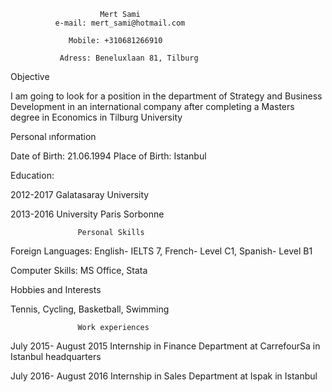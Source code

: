                         Mert Sami
              e-mail: mert_sami@hotmail.com

                 Mobile: +310681266910

               Adress: Beneluxlaan 81, Tilburg
            
            
Objective

I am going to look for a position in the department of Strategy and Business Development in an international company after completing a Masters degree in Economics in Tilburg University    


Personal ınformation

Date of Birth: 21.06.1994
Place of Birth: Istanbul


Education:

2012-2017 Galatasaray University

2013-2016 University Paris Sorbonne

                   Personal Skills
                
Foreign Languages: English- IELTS 7,
                   French- Level C1,
                   Spanish- Level B1
                   
Computer Skills:  MS Office,
                   Stata
                   
Hobbies and Interests                   

Tennis, Cycling, Basketball, Swimming

                    
                   Work experiences
                    
July 2015- August 2015 
Internship in Finance Department at CarrefourSa in Istanbul headquarters

July 2016- August 2016
Internship in Sales Department at Ispak in Istanbul

